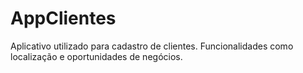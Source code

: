 # AppClientes
Aplicativo utilizado para cadastro de clientes. Funcionalidades como localização e oportunidades de negócios.
